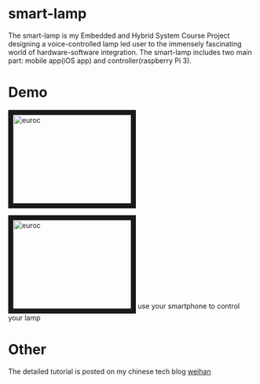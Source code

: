 # smart-lamp
The smart-lamp is my Embedded and Hybrid System Course Project designing a voice-controlled lamp led user to the immensely fascinating world of hardware-software integration. The smart-lamp includes two main part: mobile app(iOS app) and controller(raspberry Pi 3). 

# Demo

<a href="https://www.youtube.com/embed/mv_9snb_bKs" target="_blank"><img src="http://img.youtube.com/vi/mv_9snb_bKs/0.jpg" 
alt="euroc" width="240" height="180" border="10" /></a>

<img src="https://github.com/wwtx9/smart-lamp/demo.gif" alt="euroc" width="240" height="180" border="10"/>
use your smartphone to control your lamp


# Other
The detailed tutorial is posted on my chinese tech blog [weihan](https://blog.csdn.net/ghostedlead/article/details/79082559)
 
